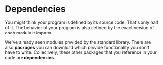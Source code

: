 # Dependencies

You might think your program is defined by its source code.
That's only half of it.
The behavior of your program is also defined by the exact version of each module it imports.

We've already seen modules provided by the standard library.
There are also **packages** you can download which provide functionality you don't have to write.
Collectively, these other packages that you reference in your code are **dependencies**.

